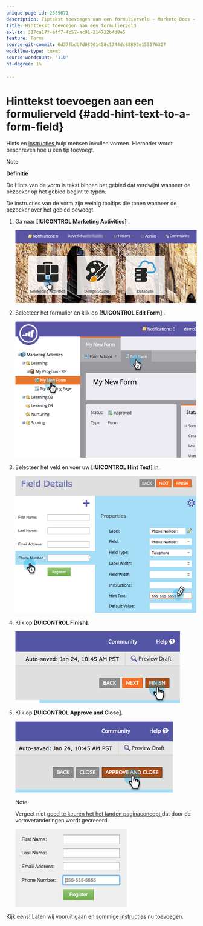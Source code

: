```yaml
---
unique-page-id: 2359671
description: Tiptekst toevoegen aan een formulierveld - Marketo Docs - Productdocumentatie
title: Hinttekst toevoegen aan een formulierveld
exl-id: 317ca17f-eff7-4c57-ac91-214732b4d8e5
feature: Forms
source-git-commit: 0d37fbdb7d08901458c1744dc68893e155176327
workflow-type: tm+mt
source-wordcount: '110'
ht-degree: 1%

---
```


# Hinttekst toevoegen aan een formulierveld {#add-hint-text-to-a-form-field}

Hints en [ instructies ](/help/marketo/product-docs/demand-generation/forms/form-fields/add-tooltip-instructions-to-a-form-field.md) hulp mensen invullen vormen. Hieronder wordt beschreven hoe u een tip toevoegt.

>[!NOTE]
>
>**Definitie**
>
>De Hints van de vorm **&#x200B;**&#x200B;is tekst binnen het gebied dat verdwijnt wanneer de bezoeker op het gebied begint te typen.
>
>De instructies van de vorm **&#x200B;**&#x200B;zijn weinig tooltips die tonen wanneer de bezoeker over het gebied beweegt.

1. Ga naar **[!UICONTROL Marketing Activities]** .

   ![](assets/login-marketing-activities-5.png)

1. Selecteer het formulier en klik op **[!UICONTROL Edit Form]** .

   ![](assets/image2014-9-15-13-3a54-3a6.png)

1. Selecteer het veld en voer uw **[!UICONTROL Hint Text]** in.

   ![](assets/image2014-9-15-13-3a53-3a58.png)

1. Klik op **[!UICONTROL Finish]**.

   ![](assets/image2014-9-15-13-3a53-3a36.png)

1. Klik op **[!UICONTROL Approve and Close]**.

   ![](assets/image2014-9-15-13-3a53-3a29.png)

   >[!NOTE]
   >
   >Vergeet niet [ goed te keuren het het landen paginaconcept ](/help/marketo/product-docs/demand-generation/landing-pages/understanding-landing-pages/approve-unapprove-or-delete-a-landing-page.md) dat door de vormveranderingen wordt gecreeerd.

   ![](assets/image2014-9-15-13-3a53-3a23.png)

Kijk eens! Laten wij vooruit gaan en sommige [ instructies ](add-tooltip-instructions-to-a-form-field.md) nu toevoegen.
